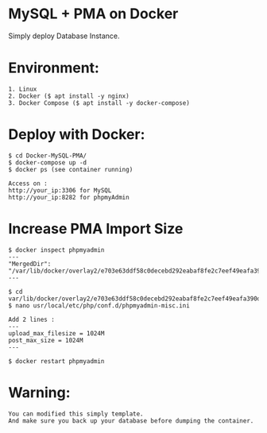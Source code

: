 # MySQL + PMA on Docker
   Simply deploy Database Instance.
   
# Environment:
```
1. Linux
2. Docker ($ apt install -y nginx)
3. Docker Compose ($ apt install -y docker-compose)
```

# Deploy with Docker:
```
$ cd Docker-MySQL-PMA/
$ docker-compose up -d
$ docker ps (see container running)

Access on :
http://your_ip:3306 for MySQL
http://your_ip:8282 for phpmyAdmin
```

# Increase PMA Import Size
```
$ docker inspect phpmyadmin
---
"MergedDir": "/var/lib/docker/overlay2/e703e63ddf58c0decebd292eabaf8fe2c7eef49eafa390d7f7cc971f523fb0a8/merged",
---

$ cd var/lib/docker/overlay2/e703e63ddf58c0decebd292eabaf8fe2c7eef49eafa390d7f7cc971f523fb0a8/merged
$ nano usr/local/etc/php/conf.d/phpmyadmin-misc.ini

Add 2 lines :
---
upload_max_filesize = 1024M
post_max_size = 1024M
---

$ docker restart phpmyadmin
```

# Warning:
```
You can modified this simply template. 
And make sure you back up your database before dumping the container.
```
